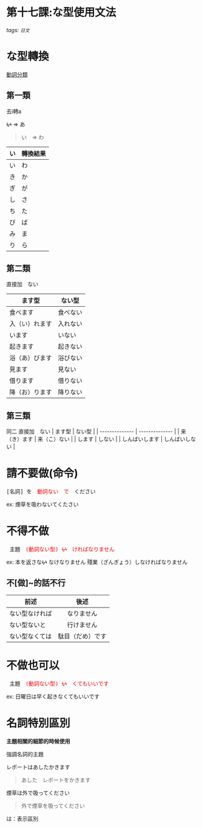 # 第十七課:な型使用文法

###### tags: `日文`

<style>
.import{
    color:red;
}
</style>

# な型轉換

[動詞分類](待製作)

## 第一類

去i轉a

~~い~~ => あ

> い　=> わ

| い  | 轉換結果 |
| --- | -------- |
| い  | わ       |
| き  | か       |
| ぎ  | が       |
| し  | さ       |
| ち  | た       |
| び  | ば       |
| み  | ま       |
| り  | ら       |

## 第二類

直接加　ない

| ます型         | ない型   |
| -------------- | -------- |
| 食べます       | 食べない |
| 入（い）れます | 入れない |
| います         | いない   |
| 起きます       | 起きない |
| 浴（あ）びます | 浴びない |
| 見ます         | 見ない   |
| 借ります       | 借りない |
| 降（お）ります | 降りない |

## 第三類

同二 直接加　ない
| ます型         | ない型         |
| -------------- | -------------- |
| 来（き）ます   | 来（こ）ない   |
| します         | しない         |
| しんばいします | しんばいしない |

# 請不要做(命令)

<pre>[名詞] を　<span class="import">動詞ない</span>　<span class="import">で</span>　ください</pre>

[^で]:助詞:表示樣態
[^で]:助述詞:だ 的 て型

ex:
煙草を吸わないてくたさい


# 不得不做

<pre> 主題　<span class="import">(動詞ない型) <span style="text-decoration:line-through">い</span>　ければなりません</span></pre>

ex:
本を返さな~~い~~ なけなりません
殘業（ざんぎょう）しなければなりません


## 不[做]~的話不行

| 前述           |    後述    |
| -------------- |:----------:|
| ない型なければ | なりません |
| ない型ないと   | 行けません |
| ない型なくては | 駄目（だめ）です |

# 不做也可以

<pre> 主題　<span class="import">(動詞ない型) <span style="text-decoration:line-through">い</span>　くてもいいです</span></pre>

ex:
日曜日は早く起きなくてもいいです

# 名詞特別區別

**主題相關的細節的時候使用**

強調名詞的主題

レポートはあしたかきます

> あした　レポートをかきます

煙草は外で吸ってください

> 外で煙草を吸ってください

は：表示區別